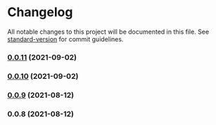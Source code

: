 # Changelog

All notable changes to this project will be documented in this file. See [standard-version](https://github.com/conventional-changelog/standard-version) for commit guidelines.

### [0.0.11](https://github.com/mjobuda/damascus-tools/compare/v0.0.10...v0.0.11) (2021-09-02)

### [0.0.10](https://github.com/mjobuda/hardhat-fe/compare/v1.0.5...v0.0.10) (2021-09-02)

### [0.0.9](https://github.com/mjobuda/hardhat-fe/compare/v0.0.8...v0.0.9) (2021-08-12)

### 0.0.8 (2021-08-12)
